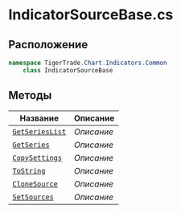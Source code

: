 
# IndicatorSourceBase.cs
## Расположение
```csharp
namespace TigerTrade.Chart.Indicators.Common  
    class IndicatorSourceBase
```

## Методы
| Название | Описание |
| --- | --- |
| [`GetSeriesList`](./metody/GetSeriesList.md) | *Описание* |
| [`GetSeries`](./metody/GetSeries.md) | *Описание* |
| [`CopySettings`](./metody/CopySettings.md) | *Описание* |
| [`ToString`](./metody/ToString.md) | *Описание* |
| [`CloneSource`](./metody/CloneSource.md) | *Описание* |
| [`SetSources`](./metody/SetSources.md) | *Описание* |
